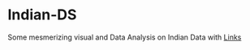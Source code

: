 # Indian-DS
 Some mesmerizing visual and Data Analysis on Indian Data with [Links](https://kepler.gl/ "Kepler") 
